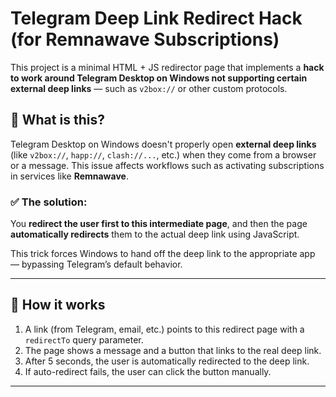 # Telegram Deep Link Redirect Hack (for Remnawave Subscriptions)

This project is a minimal HTML + JS redirector page that implements a **hack to work around Telegram Desktop on Windows not supporting certain external deep links** — such as `v2box://` or other custom protocols.

## 🧠 What is this?

Telegram Desktop on Windows doesn't properly open **external deep links** (like `v2box://`, `happ://`, `clash://...`, etc.) when they come from a browser or a message. This issue affects workflows such as activating subscriptions in services like **Remnawave**.

### ✅ The solution:
You **redirect the user first to this intermediate page**, and then the page **automatically redirects** them to the actual deep link using JavaScript.

This trick forces Windows to hand off the deep link to the appropriate app — bypassing Telegram’s default behavior.

---

## 🚀 How it works

1. A link (from Telegram, email, etc.) points to this redirect page with a `redirectTo` query parameter.
2. The page shows a message and a button that links to the real deep link.
3. After 5 seconds, the user is automatically redirected to the deep link.
4. If auto-redirect fails, the user can click the button manually.

---
